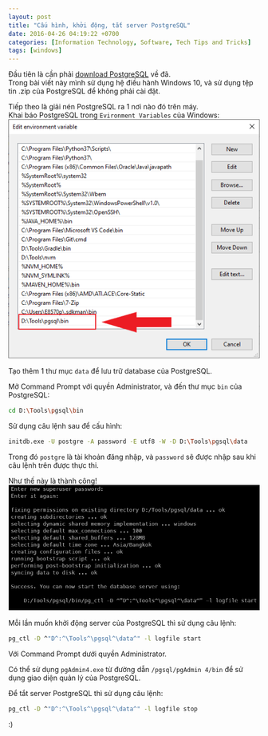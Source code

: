 ```yaml
---
layout: post
title: "Cấu hình, khởi động, tắt server PostgreSQL"
date: 2016-04-26 04:19:22 +0700
categories: [Information Technology, Software, Tech Tips and Tricks]
tags: [windows]
---
```


Đầu tiên là cần phải [download PostgreSQL](https://www.enterprisedb.com/download-postgresql-binaries) về đã.  
Trong bài viết này mình sử dụng hệ điều hành Windows 10, và sử dụng tệp tin .zip của PostgreSQL để không phải cài đặt.

Tiếp theo là giải nén PostgreSQL ra 1 nơi nào đó trên máy.  
Khai báo PostgreSQL trong `Evironment Variables` của Windows:  
![](/static/img/posts/Variables-2019-12-21.png)

Tạo thêm 1 thư mục `data` để lưu trữ database của PostgreSQL.

Mở Command Prompt với quyền Administrator, và đến thư mục `bin` của PostgreSQL:

```bash
cd D:\Tools\pgsql\bin
```

Sử dụng câu lệnh sau để cấu hình:

```bash
initdb.exe -U postgre -A password -E utf8 -W -D D:\Tools\pgsql\data
```

Trong đó `postgre` là tài khoản đăng nhập, và `password` sẽ được nhập sau khi câu lệnh trên được thực thi.

Như thế này là thành công!
![](/static/img/posts/Success-2019-12-21.png)

Mỗi lần muốn khởi động server của PostgreSQL thì sử dụng câu lệnh:

```bash
pg_ctl -D ^"D^:^\Tools^\pgsql^\data^" -l logfile start
```

Với Command Prompt dưới quyền Administrator.

Có thể sử dụng `pgAdmin4.exe` từ đường dẫn `/pgsql/pgAdmin 4/bin` để sử dụng giao diện quản lý của PostgreSQL.

Để tắt server PostgreSQL thì sử dụng câu lệnh:

```bash
pg_ctl -D ^"D^:^\Tools^\pgsql^\data^" -l logfile stop
```

:)
